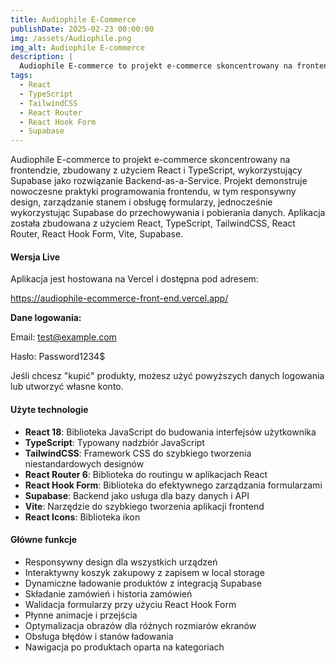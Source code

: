 ```yaml
---
title: Audiophile E-Commerce
publishDate: 2025-02-23 00:00:00
img: /assets/Audiophile.png
img_alt: Audiophile E-commerce
description: |
  Audiophile E-commerce to projekt e-commerce skoncentrowany na frontendzie, zbudowany z użyciem React i TypeScript, wykorzystujący Supabase jako rozwiązanie Backend-as-a-Service.
tags:
  - React
  - TypeScript
  - TailwindCSS
  - React Router
  - React Hook Form
  - Supabase
---
```


Audiophile E-commerce to projekt e-commerce skoncentrowany na frontendzie, zbudowany z użyciem React i TypeScript, wykorzystujący Supabase jako rozwiązanie Backend-as-a-Service. Projekt demonstruje nowoczesne praktyki programowania frontendu, w tym responsywny design, zarządzanie stanem i obsługę formularzy, jednocześnie wykorzystując Supabase do przechowywania i pobierania danych.
Aplikacja została zbudowana z użyciem React, TypeScript, TailwindCSS, React Router, React Hook Form, Vite, Supabase.

#### Wersja Live

Aplikacja jest hostowana na Vercel i dostępna pod adresem:

https://audiophile-ecommerce-front-end.vercel.app/

**Dane logowania:**

Email: test@example.com

Hasło: Password1234$

Jeśli chcesz "kupić" produkty, możesz użyć powyższych danych logowania lub utworzyć własne konto.

#### Użyte technologie

- **React 18**: Biblioteka JavaScript do budowania interfejsów użytkownika
- **TypeScript**: Typowany nadzbiór JavaScript
- **TailwindCSS**: Framework CSS do szybkiego tworzenia niestandardowych designów
- **React Router 6**: Biblioteka do routingu w aplikacjach React
- **React Hook Form**: Biblioteka do efektywnego zarządzania formularzami
- **Supabase**: Backend jako usługa dla bazy danych i API
- **Vite**: Narzędzie do szybkiego tworzenia aplikacji frontend
- **React Icons**: Biblioteka ikon

#### Główne funkcje

- Responsywny design dla wszystkich urządzeń
- Interaktywny koszyk zakupowy z zapisem w local storage
- Dynamiczne ładowanie produktów z integracją Supabase
- Składanie zamówień i historia zamówień
- Walidacja formularzy przy użyciu React Hook Form
- Płynne animacje i przejścia
- Optymalizacja obrazów dla różnych rozmiarów ekranów
- Obsługa błędów i stanów ładowania
- Nawigacja po produktach oparta na kategoriach
